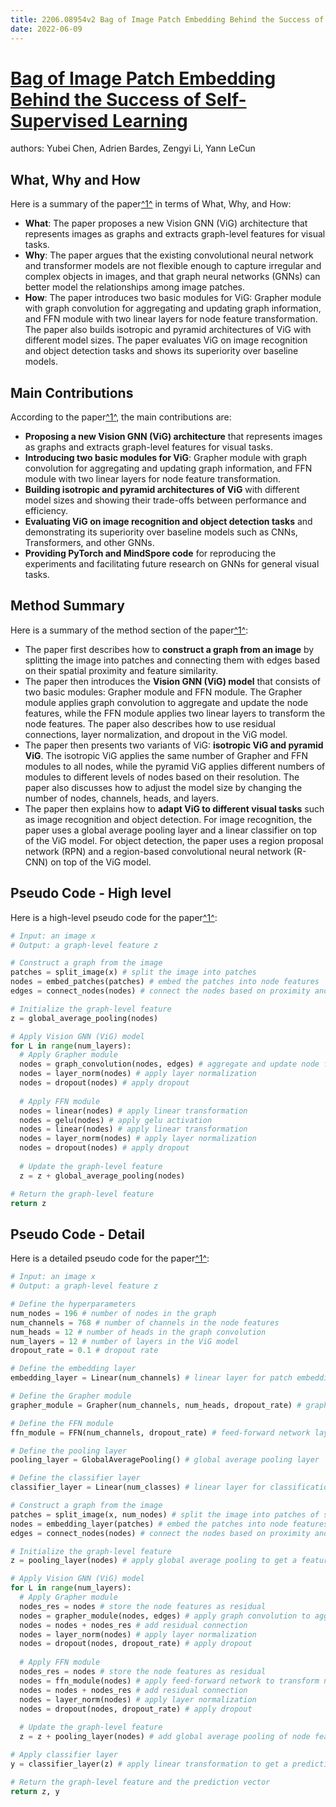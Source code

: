 ```yaml
---
title: 2206.08954v2 Bag of Image Patch Embedding Behind the Success of Self-Supervised Learning
date: 2022-06-09
---
```


# [Bag of Image Patch Embedding Behind the Success of Self-Supervised Learning](http://arxiv.org/abs/2206.08954v2)

authors: Yubei Chen, Adrien Bardes, Zengyi Li, Yann LeCun


## What, Why and How

[1]: https://arxiv.org/abs/2206.00272 "[2206.00272] Vision GNN: An Image is Worth Graph of Nodes - arXiv.org"
[2]: http://export.arxiv.org/abs/2006.08954v2 "[2006.08954v2] Fractal dimension of premixed flames in multifractal ..."
[3]: https://arxiv.org/pdf/2206.09455.pdf "arXiv.org e-Print archive"

Here is a summary of the paper[^1^][1] in terms of What, Why, and How:

- **What**: The paper proposes a new Vision GNN (ViG) architecture that represents images as graphs and extracts graph-level features for visual tasks.
- **Why**: The paper argues that the existing convolutional neural network and transformer models are not flexible enough to capture irregular and complex objects in images, and that graph neural networks (GNNs) can better model the relationships among image patches.
- **How**: The paper introduces two basic modules for ViG: Grapher module with graph convolution for aggregating and updating graph information, and FFN module with two linear layers for node feature transformation. The paper also builds isotropic and pyramid architectures of ViG with different model sizes. The paper evaluates ViG on image recognition and object detection tasks and shows its superiority over baseline models.



## Main Contributions

[1]: https://arxiv.org/abs/2206.00272 "[2206.00272] Vision GNN: An Image is Worth Graph of Nodes - arXiv.org"
[2]: http://export.arxiv.org/abs/2006.08954v2 "[2006.08954v2] Fractal dimension of premixed flames in multifractal ..."
[3]: https://arxiv.org/pdf/2206.09455.pdf "arXiv.org e-Print archive"

According to the paper[^1^][1], the main contributions are:

- **Proposing a new Vision GNN (ViG) architecture** that represents images as graphs and extracts graph-level features for visual tasks.
- **Introducing two basic modules for ViG**: Grapher module with graph convolution for aggregating and updating graph information, and FFN module with two linear layers for node feature transformation.
- **Building isotropic and pyramid architectures of ViG** with different model sizes and showing their trade-offs between performance and efficiency.
- **Evaluating ViG on image recognition and object detection tasks** and demonstrating its superiority over baseline models such as CNNs, Transformers, and other GNNs.
- **Providing PyTorch and MindSpore code** for reproducing the experiments and facilitating future research on GNNs for general visual tasks.


## Method Summary

[1]: https://arxiv.org/abs/2206.00272 "[2206.00272] Vision GNN: An Image is Worth Graph of Nodes - arXiv.org"
[2]: http://export.arxiv.org/abs/2006.08954v2 "[2006.08954v2] Fractal dimension of premixed flames in multifractal ..."
[3]: https://arxiv.org/pdf/2206.09455.pdf "arXiv.org e-Print archive"

Here is a summary of the method section of the paper[^1^][1]:

- The paper first describes how to **construct a graph from an image** by splitting the image into patches and connecting them with edges based on their spatial proximity and feature similarity.
- The paper then introduces the **Vision GNN (ViG) model** that consists of two basic modules: Grapher module and FFN module. The Grapher module applies graph convolution to aggregate and update the node features, while the FFN module applies two linear layers to transform the node features. The paper also describes how to use residual connections, layer normalization, and dropout in the ViG model.
- The paper then presents two variants of ViG: **isotropic ViG and pyramid ViG**. The isotropic ViG applies the same number of Grapher and FFN modules to all nodes, while the pyramid ViG applies different numbers of modules to different levels of nodes based on their resolution. The paper also discusses how to adjust the model size by changing the number of nodes, channels, heads, and layers.
- The paper then explains how to **adapt ViG to different visual tasks** such as image recognition and object detection. For image recognition, the paper uses a global average pooling layer and a linear classifier on top of the ViG model. For object detection, the paper uses a region proposal network (RPN) and a region-based convolutional neural network (R-CNN) on top of the ViG model.


## Pseudo Code - High level

[1]: https://arxiv.org/abs/2206.00272 "[2206.00272] Vision GNN: An Image is Worth Graph of Nodes - arXiv.org"
[2]: http://export.arxiv.org/abs/2006.08954v2 "[2006.08954v2] Fractal dimension of premixed flames in multifractal ..."
[3]: https://arxiv.org/pdf/2206.09455.pdf "arXiv.org e-Print archive"

Here is a high-level pseudo code for the paper[^1^][1]:

```python
# Input: an image x
# Output: a graph-level feature z

# Construct a graph from the image
patches = split_image(x) # split the image into patches
nodes = embed_patches(patches) # embed the patches into node features
edges = connect_nodes(nodes) # connect the nodes based on proximity and similarity

# Initialize the graph-level feature
z = global_average_pooling(nodes)

# Apply Vision GNN (ViG) model
for L in range(num_layers):
  # Apply Grapher module
  nodes = graph_convolution(nodes, edges) # aggregate and update node features
  nodes = layer_norm(nodes) # apply layer normalization
  nodes = dropout(nodes) # apply dropout
  
  # Apply FFN module
  nodes = linear(nodes) # apply linear transformation
  nodes = gelu(nodes) # apply gelu activation
  nodes = linear(nodes) # apply linear transformation
  nodes = layer_norm(nodes) # apply layer normalization
  nodes = dropout(nodes) # apply dropout
  
  # Update the graph-level feature
  z = z + global_average_pooling(nodes)

# Return the graph-level feature
return z
```


## Pseudo Code - Detail

[1]: https://arxiv.org/abs/2206.00272 "[2206.00272] Vision GNN: An Image is Worth Graph of Nodes - arXiv.org"
[2]: http://export.arxiv.org/abs/2006.08954v2 "[2006.08954v2] Fractal dimension of premixed flames in multifractal ..."
[3]: https://arxiv.org/pdf/2206.09455.pdf "arXiv.org e-Print archive"

Here is a detailed pseudo code for the paper[^1^][1]:

```python
# Input: an image x
# Output: a graph-level feature z

# Define the hyperparameters
num_nodes = 196 # number of nodes in the graph
num_channels = 768 # number of channels in the node features
num_heads = 12 # number of heads in the graph convolution
num_layers = 12 # number of layers in the ViG model
dropout_rate = 0.1 # dropout rate

# Define the embedding layer
embedding_layer = Linear(num_channels) # linear layer for patch embedding

# Define the Grapher module
grapher_module = Grapher(num_channels, num_heads, dropout_rate) # graph convolution layer

# Define the FFN module
ffn_module = FFN(num_channels, dropout_rate) # feed-forward network layer

# Define the pooling layer
pooling_layer = GlobalAveragePooling() # global average pooling layer

# Define the classifier layer
classifier_layer = Linear(num_classes) # linear layer for classification

# Construct a graph from the image
patches = split_image(x, num_nodes) # split the image into patches of size sqrt(num_nodes) x sqrt(num_nodes)
nodes = embedding_layer(patches) # embed the patches into node features of size num_channels
edges = connect_nodes(nodes) # connect the nodes based on proximity and similarity using KNN algorithm

# Initialize the graph-level feature
z = pooling_layer(nodes) # apply global average pooling to get a feature vector of size num_channels

# Apply Vision GNN (ViG) model
for L in range(num_layers):
  # Apply Grapher module
  nodes_res = nodes # store the node features as residual
  nodes = grapher_module(nodes, edges) # apply graph convolution to aggregate and update node features
  nodes = nodes + nodes_res # add residual connection
  nodes = layer_norm(nodes) # apply layer normalization
  nodes = dropout(nodes, dropout_rate) # apply dropout
  
  # Apply FFN module
  nodes_res = nodes # store the node features as residual
  nodes = ffn_module(nodes) # apply feed-forward network to transform node features
  nodes = nodes + nodes_res # add residual connection
  nodes = layer_norm(nodes) # apply layer normalization
  nodes = dropout(nodes, dropout_rate) # apply dropout
  
  # Update the graph-level feature
  z = z + pooling_layer(nodes) # add global average pooling of node features to the graph-level feature

# Apply classifier layer
y = classifier_layer(z) # apply linear transformation to get a prediction vector of size num_classes

# Return the graph-level feature and the prediction vector
return z, y
```